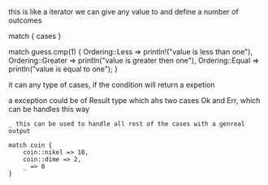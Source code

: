 this is like a iterator we can give any value to and define a number of outcomes

match <contition> {
		cases
	}
	
match guess.cmp(1) {
		Ordering::Less => println!("value is less than one"),
		Ordering::Greater => println("value is greater then one"),
		Ordering::Equal => println("value is equal to one");
	}
	
it can any type of cases, if the condition will return a expetion
	
a exception could be of Result type which ahs two cases Ok and Err,
	which can be handles this way
	
	_ this can be used to handle all rest of the cases with a genreal output
	
	match coin {
		coin::nikel => 10,
		coin::dime => 2,
		_ => 0
	}
	
	
	
	
	
	
	
